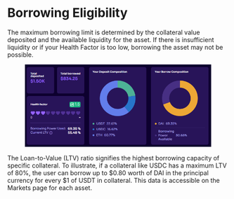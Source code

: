 # Borrowing Eligibility

The maximum borrowing limit is determined by the collateral value deposited and the available liquidity for the asset. If there is insufficient liquidity or if your Health Factor is too low, borrowing the asset may not be possible.

<figure><img src="../.gitbook/assets/image (129).png" alt=""><figcaption></figcaption></figure>

The Loan-to-Value (LTV) ratio signifies the highest borrowing capacity of specific collateral. To illustrate, if a collateral like USDC has a maximum LTV of 80%, the user can borrow up to $0.80 worth of DAI in the principal currency for every $1 of USDT in collateral. This data is accessible on the Markets page for each asset.

